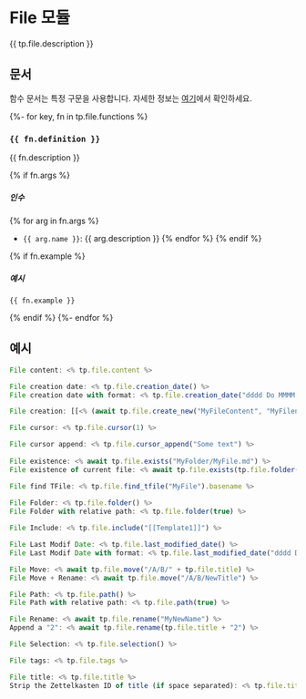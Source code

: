 # File 모듈

{{ tp.file.description }}

<!-- 목차 -->

## 문서

함수 문서는 특정 구문을 사용합니다. 자세한 정보는 [여기](../../syntax-ko.md#function-documentation-syntax)에서 확인하세요.

{%- for key, fn in tp.file.functions %}
### `{{ fn.definition }}` 

{{ fn.description }}

{% if fn.args %}
##### 인수

{% for arg in fn.args %}
- `{{ arg.name }}`: {{ arg.description }}
{% endfor %}
{% endif %}

{% if fn.example %}
##### 예시

```
{{ fn.example }}
```
{% endif %}
{%- endfor %}

## 예시

```javascript
File content: <% tp.file.content %>

File creation date: <% tp.file.creation_date() %>
File creation date with format: <% tp.file.creation_date("dddd Do MMMM YYYY HH:mm") %>

File creation: [[<% (await tp.file.create_new("MyFileContent", "MyFilename")).basename %>]]

File cursor: <% tp.file.cursor(1) %>

File cursor append: <% tp.file.cursor_append("Some text") %>
    
File existence: <% await tp.file.exists("MyFolder/MyFile.md") %>
File existence of current file: <% await tp.file.exists(tp.file.folder(true)+"/"+tp.file.title+".md") %>

File find TFile: <% tp.file.find_tfile("MyFile").basename %>
    
File Folder: <% tp.file.folder() %>
File Folder with relative path: <% tp.file.folder(true) %>

File Include: <% tp.file.include("[[Template1]]") %>

File Last Modif Date: <% tp.file.last_modified_date() %>
File Last Modif Date with format: <% tp.file.last_modified_date("dddd Do MMMM YYYY HH:mm") %>

File Move: <% await tp.file.move("/A/B/" + tp.file.title) %>
File Move + Rename: <% await tp.file.move("/A/B/NewTitle") %>

File Path: <% tp.file.path() %>
File Path with relative path: <% tp.file.path(true) %>

File Rename: <% await tp.file.rename("MyNewName") %>
Append a "2": <% await tp.file.rename(tp.file.title + "2") %>

File Selection: <% tp.file.selection() %>

File tags: <% tp.file.tags %>

File title: <% tp.file.title %>
Strip the Zettelkasten ID of title (if space separated): <% tp.file.title.split(" ")[1] %>
```
